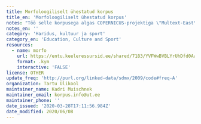 ```yaml
---
title: Morfoloogiliselt ühestatud korpus
title_en: 'Morfoloogiliselt ühestatud korpus'
notes: "Töö selle korpusega algas COPERNICUS-projektiga \"Multext-East\" (1995-1997), mil ühestati G. Orwelli \"1984\". Valdav osa korpusest, 400 000 sõna, ühestati 2002-2003 riikliku sihtprogrammi \"Eesti keel ja rahvuskultuur\" toel. Põhilised tegijad on olnud: Külli Habicht, Heiki-Jaan Kaalep, Neeme Kahusk, Kadri Muishnek, Heili Orav, Andriela Rääbis, Kadri Vider.\r\nhttps://www.cl.ut.ee/korpused/morfkorpus/index.php?lang=et"
notes_en: ''
category: 'Haridus, kultuur ja sport'
category_en: 'Education, Culture and Sport'
resources:
  - name: morfo
    url: https://entu.keeleressursid.ee/shared/7183/YVFWwBVBLYrUhDfd0AaqruNmur90zHRvqDRZwxddvXM8vPG2d3QcOwPrOlfz3se8
    format: .kym
    interactive: 'FALSE'
license: OTHER
update_freq: 'http://purl.org/linked-data/sdmx/2009/code#freq-A'
organization: Tartu Ülikool
maintainer_name: Kadri Muischnek
maintainer_email: korpus.info@ut.ee
maintainer_phone: ''
date_issued: '2020-03-28T17:11:56.984Z'
date_modified: 2020/06/08
---
```


